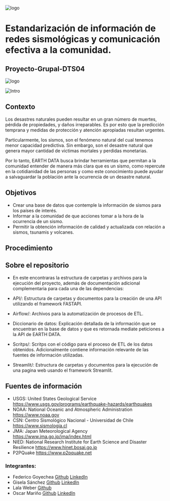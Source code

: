 ![logo](https://github.com/oscarmarinoa/Sistema-de-alertas-sismicas---Proyecto-Grupal-DTS04/blob/main/Imagenes/Logo.jpg)

# Estandarización de información de redes sismológicas y comunicación efectiva a la comunidad.

## Proyecto-Grupal-DTS04

![logo](https://github.com/oscarmarinoa/Sistema-de-alertas-sismicas---Proyecto-Grupal-DTS04/blob/main/Imagenes/carl-campbell-D4PJKYGH2qY-unsplash.jpg)

![Intro](https://user-images.githubusercontent.com/104787036/202545063-d46a6706-e880-448d-a1be-906b4e7c3996.jpg)

## Contexto

Los desastres naturales pueden resultar en un gran número de muertes, pérdida de propiedades, y daños irreparables. Es por esto que la predicción temprana y medidas de protección y atención apropiadas resultan urgentes.

Particularmente, los sismos, son el fenómeno natural del cual tenemos menor capacidad predictiva. Sin embargo, son el desastre natural que genera mayor cantidad de victimas mortales y perdidas monetarias.

Por lo tanto, EARTH DATA busca brindar herramientas que permitan a la comunidad entender de manera más clara que es un sismo, como repercute en la cotidianidad de las personas y como este conocimiento puede ayudar a salvaguardar la población ante la ocurrencia de un desastre natural.

## Objetivos

* Crear una base de datos que contemple la información de sismos para los países de interés.
* Informar a la comunidad de que acciones tomar a la hora de la ocurrencia de un sismo.
* Permitir la obtención información de calidad y actualizada con relación a sismos, tsunamis y volcanes.


## Procedimiento

## Sobre el repositorio

* En este encontraras la estructura de carpetas y archivos para la ejecución del proyecto, además de documentación adicional complementaria para cada una de las dependencias:

* API/: Estructura de carpetas y documentos para la creación de una API utilizando el framework FASTAPI.
* Airflow/: Archivos para la automatización de procesos de ETL.
* Diccionario de datos: Explicación detallada de la información que se encuentran en la base de datos y que es retornada mediate peticiones a la API de EARTH DATA.
* Scritps/: Scritps con el código para el proceso de ETL de los datos obtenidos. Adicionalmente contiene información relevante de las fuentes de información utilizadas.
* Streamlit/: Estructura de carpetas y documentos para la ejecución de una pagina web usando el framework Streamlit.

## Fuentes de información
 
* USGS: United States Geological Service https://www.usgs.gov/programs/earthquake-hazards/earthquakes
* NOAA: National Oceanic and Atmospheric Administration https://www.noaa.gov
* CSN: Centro Sismológico Nacional - Universidad de Chile https://www.sismologia.cl
* JMA: Japan Meteorological Agency https://www.jma.go.jp/jma/index.html
* NIED: National Research Institute for Earth Science and Disaster Resilience https://www.hinet.bosai.go.jp
* P2PQuake https://www.p2pquake.net

### Integrantes: 
* Federico Goyechea [Github](https://github.com/Workitaws) [LinkedIn](https://www.linkedin.com/in/federico-goyechea-65361b24a/)
* Gisela Sánchez [Github](https://github.com/sgisela945) [LinkedIn](https://www.linkedin.com/in/gisela-s%C3%A1nchez-272b9017a)
* Lala Weber [Github](https://github.com/LalaYupii)
* Oscar Mariño [Github](https://github.com/oscarmarinoa) [LinkedIn](https://www.linkedin.com/in/oscar-mariño-arias-774098112/)
